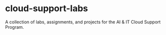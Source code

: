 # cloud-support-labs
A collection of labs, assignments, and projects for the AI &amp; IT Cloud Support Program.
